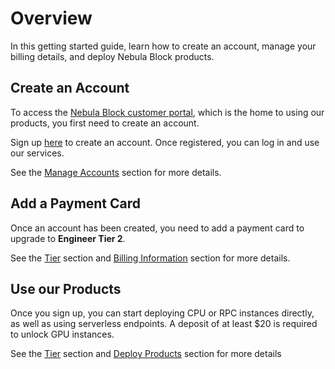 # Overview

In this getting started guide, learn how to create an account, manage your billing details,
and deploy Nebula Block products.

## Create an Account

To access the [Nebula Block customer portal](https://nebulablock.com/home), which is the home to using our products, you first need to create an account.

Sign up [here](https://nebulablock.com/login) to create an account. Once registered, you can log in and use our services.

See the [Manage Accounts](Manage_Accounts.md) section for more details.

## Add a Payment Card

Once an account has been created, you need to add a payment card to upgrade to **Engineer Tier 2**. 

See the [Tier](../Tier/Overview.md) section and [Billing Information](Billing_Information.md) section for more details.

## Use our Products

Once you sign up, you can start deploying CPU or RPC instances directly, as well as using serverless endpoints. 
A deposit of at least $20 is required to unlock GPU instances.


See the [Tier](../Tier/Overview.md) section and [Deploy Products](Deploy_Products.md) section for more details
